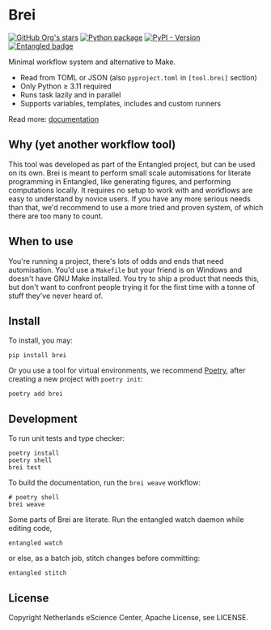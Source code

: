 # Brei
[![GitHub Org's stars](https://img.shields.io/github/stars/entangled)](https://github.com/entangled/brei)
[![Python package](https://github.com/entangled/brei/actions/workflows/python-package.yml/badge.svg)](https://github.com/entangled/brei/actions/workflows/python-package.yml)
[![PyPI - Version](https://img.shields.io/pypi/v/brei)](https://pypi.org/project/brei)
[![Entangled badge](https://img.shields.io/badge/entangled-Use%20the%20source!-%2300aeff)](https://entangled.github.io/)

Minimal workflow system and alternative to Make.

- Read from TOML or JSON (also `pyproject.toml` in `[tool.brei]` section)
- Only Python &ge; 3.11 required
- Runs task lazily and in parallel
- Supports variables, templates, includes and custom runners

Read more: [documentation](https://entangled.github.io/brei)

## Why (yet another workflow tool)
This tool was developed as part of the Entangled project, but can be used on its own. Brei is meant to perform small scale automisations for literate programming in Entangled, like generating figures, and performing computations locally. It requires no setup to work with and workflows are easy to understand by novice users. If you have any more serious needs than that, we'd recommend to use a more tried and proven system, of which there are too many to count.

## When to use
You're running a project, there's lots of odds and ends that need automisation. You'd use a `Makefile` but your friend is on Windows and doesn't have GNU Make installed. You try to ship a product that needs this, but don't want to confront people trying it for the first time with a tonne of stuff they've never heard of.

## Install
To install, you may:

```
pip install brei
```

Or you use a tool for virtual environments, we recommend [Poetry](https://python-poetry.org/), after creating a new project with `poetry init`:

```
poetry add brei
```

## Development
To run unit tests and type checker:

```
poetry install
poetry shell
brei test
```

To build the documentation, run the `brei weave` workflow:

```
# poetry shell
brei weave
```

Some parts of Brei are literate. Run the entangled watch daemon while editing code,

```
entangled watch
```

or else, as a batch job, stitch changes before committing:

```
entangled stitch
```

## License
Copyright Netherlands eScience Center, Apache License, see LICENSE.
